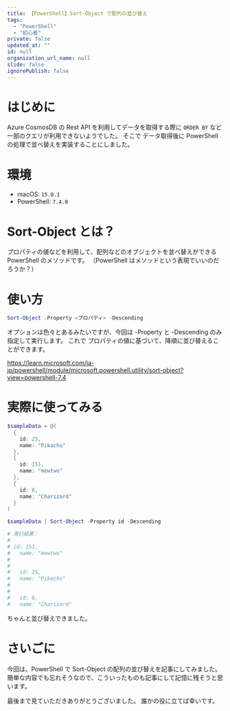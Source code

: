 ```yaml
---
title: 【PowerShell】Sort-Object で配列の並び替え
tags:
  - "PowerShell"
  - "初心者"
private: false
updated_at: ""
id: null
organization_url_name: null
slide: false
ignorePublish: false
---
```


# はじめに

Azure CosmosDB の Rest API を利用してデータを取得する際に `ORDER BY` など一部のクエリが利用できないようでした。
そこで データ取得後に PowerShell の処理で並べ替えを実装することにしました。

# 環境

- macOS: `15.0.1`
- PowerShell: `7.4.0`

# Sort-Object とは？

プロパティの値などを利用して、配列などのオブジェクトを並べ替えができる PowerShell のメソッドです。
（PowerShell はメソッドという表現でいいのだろうか？）

# 使い方

```powershell
Sort-Object -Property <プロパティ> -Descending
```

オプションは色々とあるみたいですが、今回は -Property と -Descending のみ指定して実行します。
これで プロパティの値に基づいて、降順に並び替えることができます。

https://learn.microsoft.com/ja-jp/powershell/module/microsoft.powershell.utility/sort-object?view=powershell-7.4

# 実際に使ってみる

```powershell
$sampleData = @(
  {
    id: 25,
    name: "Pikachu"
  },
  {
    id: 151,
    name: "mewtwo"
  },
  {
    id: 6,
    name: "Charizard"
  }
)

$sampleData | Sort-Object -Property id -Descending

# 実行結果：
#
# id: 151,
#   name: "mewtwo"
#
#
#   id: 25,
#   name: "Pikachu"
#
#
#   id: 6,
#   name: "Charizard"
```

ちゃんと並び替えできました。

# さいごに

今回は、PowerShell で Sort-Object の配列の並び替えを記事にしてみました。
簡単な内容でも忘れそうなので、こういったものも記事にして記憶に残そうと思います。

最後まで見ていただきありがとうございました。
誰かの役に立てば幸いです。
